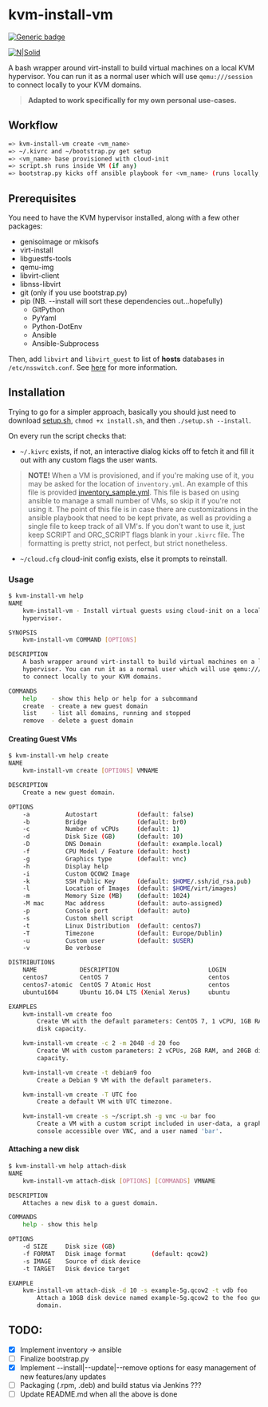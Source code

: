 # kvm-install-vm

[![Generic badge](https://img.shields.io/badge/Version-0.0.17-LIGHTGREEN.svg)](https://shields.io/)

[![N|Solid](https://i.imgur.com/f6CyxB4.png)](https://libvirt.org/)

A bash wrapper around virt-install to build virtual machines on a local KVM
hypervisor.  You can run it as a normal user which will use `qemu:///session` to
connect locally to your KVM domains.

> **Adapted to work specifically for my own personal use-cases.**

## Workflow

```sh
=> kvm-install-vm create <vm_name>
=> ~/.kivrc and ~/bootstrap.py get setup
=> <vm_name> base provisioned with cloud-init
=> script.sh runs inside VM (if any)
=> bootstrap.py kicks off ansible playbook for <vm_name> (runs locally, *not* from inside the VM)
```

## Prerequisites

You need to have the KVM hypervisor installed, along with a few other packages:

- genisoimage or mkisofs
- virt-install
- libguestfs-tools
- qemu-img
- libvirt-client
- libnss-libvirt
- git (only if you use bootstrap.py)
- pip (NB. --install will sort these dependencies out...hopefully)
  - GitPython
  - PyYaml
  - Python-DotEnv
  - Ansible
  - Ansible-Subprocess

Then, add `libvirt` and `libvirt_guest` to list of **hosts** databases in
`/etc/nsswitch.conf`.  See [here](https://libvirt.org/nss.html) for more
information.

## Installation

Trying to go for a simpler approach, basically you should just need to download [setup.sh](https://raw.githubusercontent.com/SurrealTiggi/kvm-install-vm/master/setup.sh), `chmod +x install.sh`, and then `./setup.sh --install`.

On every run the script checks that:

- `~/.kivrc` exists, if not, an interactive dialog kicks off to fetch it and fill it out with any custom flags the user wants.

> **NOTE!**
> When a VM is provisioned, and if you're making use of it, you may be asked for the location of `inventory.yml`.
> An example of this file is provided [inventory_sample.yml](https://raw.githubusercontent.com/SurrealTiggi/kvm-install-vm/master/inventory_sample.yml).
> This file is based on using ansible to manage a small number of VMs, so skip it if you're not using it.
> The point of this file is in case there are customizations in the ansible playbook that need to be kept private, as well as providing a single file to keep track of all VM's.
> If you don't want to use it, just keep SCRIPT and ORC_SCRIPT flags blank in your `.kivrc` file.
> The formatting is pretty strict, not perfect, but strict nonetheless.

- `~/cloud.cfg` cloud-init config exists, else it prompts to reinstall.

### Usage

```sh
$ kvm-install-vm help
NAME
    kvm-install-vm - Install virtual guests using cloud-init on a local KVM
    hypervisor.

SYNOPSIS
    kvm-install-vm COMMAND [OPTIONS]

DESCRIPTION
    A bash wrapper around virt-install to build virtual machines on a local KVM
    hypervisor. You can run it as a normal user which will use qemu:///session
    to connect locally to your KVM domains.

COMMANDS
    help    - show this help or help for a subcommand
    create  - create a new guest domain
    list    - list all domains, running and stopped
    remove  - delete a guest domain
```

#### Creating Guest VMs

```sh
$ kvm-install-vm help create
NAME
    kvm-install-vm create [OPTIONS] VMNAME

DESCRIPTION
    Create a new guest domain.

OPTIONS
    -a          Autostart           (default: false)
    -b          Bridge              (default: br0)
    -c          Number of vCPUs     (default: 1)
    -d          Disk Size (GB)      (default: 10)
    -D          DNS Domain          (default: example.local)
    -f          CPU Model / Feature (default: host)
    -g          Graphics type       (default: vnc)
    -h          Display help
    -i          Custom QCOW2 Image
    -k          SSH Public Key      (default: $HOME/.ssh/id_rsa.pub)
    -l          Location of Images  (default: $HOME/virt/images)
    -m          Memory Size (MB)    (default: 1024)
    -M mac      Mac address         (default: auto-assigned)
    -p          Console port        (default: auto)
    -s          Custom shell script
    -t          Linux Distribution  (default: centos7)
    -T          Timezone            (default: Europe/Dublin)
    -u          Custom user         (default: $USER)
    -v          Be verbose

DISTRIBUTIONS
    NAME            DESCRIPTION                         LOGIN
    centos7         CentOS 7                            centos
    centos7-atomic  CentOS 7 Atomic Host                centos
    ubuntu1604      Ubuntu 16.04 LTS (Xenial Xerus)     ubuntu

EXAMPLES
    kvm-install-vm create foo
        Create VM with the default parameters: CentOS 7, 1 vCPU, 1GB RAM, 10GB
        disk capacity.

    kvm-install-vm create -c 2 -m 2048 -d 20 foo
        Create VM with custom parameters: 2 vCPUs, 2GB RAM, and 20GB disk
        capacity.

    kvm-install-vm create -t debian9 foo
        Create a Debian 9 VM with the default parameters.

    kvm-install-vm create -T UTC foo
        Create a default VM with UTC timezone.

    kvm-install-vm create -s ~/script.sh -g vnc -u bar foo
        Create a VM with a custom script included in user-data, a graphical
        console accessible over VNC, and a user named 'bar'.
```

#### Attaching a new disk

```sh
$ kvm-install-vm help attach-disk
NAME
    kvm-install-vm attach-disk [OPTIONS] [COMMANDS] VMNAME

DESCRIPTION
    Attaches a new disk to a guest domain.

COMMANDS
    help - show this help

OPTIONS
    -d SIZE     Disk size (GB)
    -f FORMAT   Disk image format       (default: qcow2)
    -s IMAGE    Source of disk device
    -t TARGET   Disk device target

EXAMPLE
    kvm-install-vm attach-disk -d 10 -s example-5g.qcow2 -t vdb foo
        Attach a 10GB disk device named example-5g.qcow2 to the foo guest
        domain.
```

## TODO:

- [x] Implement inventory -> ansible
- [ ] Finalize bootstrap.py
- [x] Implement --install|--update|--remove options for easy management of new features/any updates
- [ ] Packaging (.rpm, .deb) and build status via Jenkins ???
- [ ] Update README.md when all the above is done